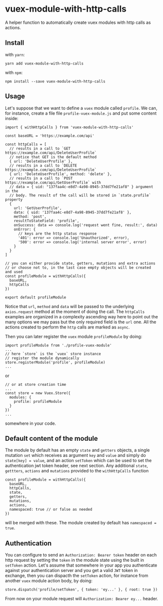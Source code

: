 # vuex-module-with-http-calls

A helper function to automatically create vuex modules with http calls as actions.

## Install

with `yarn`:
```
yarn add vuex-module-with-http-calls
```

with `npm`:
```
npm install --save vuex-module-with-http-calls
```
## Usage

Let's suppose that we want to define a `vuex` module called `profile`. We can, for instance, create a file file `profile-vuex-module.js` and put some content inside:

```
import { withHttpCalls } from 'vuex-module-with-http-calls'

const baseURL = 'https://example.com/api'

const httpCalls = [
  // results in a call to `GET https://example.com/api/DeleteUserProfile`
  // notice that GET is the default method
  { url: 'DeleteUserProfile' },
  // results in a call to `DELETE https://example.com/api/DeleteUserProfile`
  { url: 'DeleteUserProfile', method: 'delete' },
  // results in a call to `POST https://example.com/api/GetUserProfile` with
  // data = { uid: "137faa4c-e8d7-4a98-8945-37dd7fe21af8" } argument in the
  // body. The result of the call will be stored in `state.profile` property
  {
    url: 'GetUserProfile',
    data: { uid: '137faa4c-e8d7-4a98-8945-37dd7fe21af8' },
    method: 'post',
    resultToStateField: 'profile',
    onSuccess: data => console.log('request went fine, result:', data)
    onError: {
      // keys are the http status response
      '401': error => console.log('Unauthorized', error),
      '500': error => console.log('internal server error', error)
    }
  }
]

// you can either provide state, getters, mutations and extra actions
// or choose not to, in the last case empty objects will be created and used
const profileModule = withHttpCalls({
  baseURL,
  httpCalls
})

export default profileModule
```
Notice that `url`, `method` and `data` will be passed to the underlying `axios.request` method at the moment of doing the call. The `httpCalls` examples are organized in a complexity ascending way here to point out the many options we may pass but the only required field is the `url` one. All the actions created to perform the `http` calls are marked as `async`. 

Then you can later register the `vuex` module `profileModule` by doing:
```
import profileModule from './profile-vuex-module'
...
// here `store` is the `vuex` store instance
// register the module dynamically
store.registerModule('profile', profileModule)
...
```
or
```
// or at store creation time
...
const store = new Vuex.Store({
  modules: {
    profile: profileModule
  }
})
...
```
somewhere in your code. 

## Default content of the module

The module by default has an empty `state` and `getters` objects, a single mutation `set` which receives as argument `key` and `value` and simply do `state[key] = value`, and an action `setToken` which can be used to set the authentication jwt token header, see next section. Any additional `state`, `gettters`, `actions` and `mutations` provided to the `withHttpCalls` function 
```
const profileModule = withHttpCalls({
  baseURL,
  httpCalls,
  state,
  getters,
  mutations,
  actions,
  namespaced: true // or false as needed
})
```
will be merged with these. The module created by default has `namespaced = true`.

## Authentication

You can configure to send an `Authorization: Bearer token` header on each http request by setting the `token` in the module state using the built in `setToken` action. Let's assume that somewhere in your app you authenticate against your authentication server and you get a valid `JWT` token in exchange, then you can dispacth the `setToken` action, for instance from another `vuex` module action body, by doing:
```
store.dispatch('profile/setToken', { token: 'ey...' }, { root: true })
```
From now on your module request will `Authorization: Bearer ey...` header.
